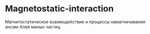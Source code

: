 # Magnetostatic-interaction
Магнитостатическое взаимодействие и процессы намагничивания ансам-блей малых частиц

